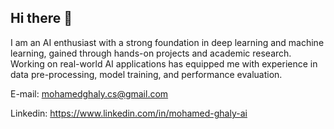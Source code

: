 ## Hi there 👋

I am an AI enthusiast with a strong foundation in deep learning and machine learning, gained through hands-on projects and academic research. Working on real-world AI applications has equipped me with experience in data pre-processing, model training, and performance evaluation.

E-mail: mohamedghaly.cs@gmail.com

Linkedin: https://www.linkedin.com/in/mohamed-ghaly-ai


<!--
**mohamedghaly1/mohamedghaly1** is a ✨ _special_ ✨ repository because its `README.md` (this file) appears on your GitHub profile.

Here are some ideas to get you started:

- 🔭 I’m currently working on ...
- 🌱 I’m currently learning ...
- 👯 I’m looking to collaborate on ...
- 🤔 I’m looking for help with ...
- 💬 Ask me about ...
- 📫 How to reach me: ...
- 😄 Pronouns: ...
- ⚡ Fun fact: ...
-->
